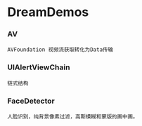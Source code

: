 # DreamDemos

### AV
	AVFoundation 视频流获取转化为Data传输
	
### UIAlertViewChain
 	链式结构
 	
### FaceDetector
 	人脸识别，纯背景像素过滤，高斯模糊和蒙版的画中画。